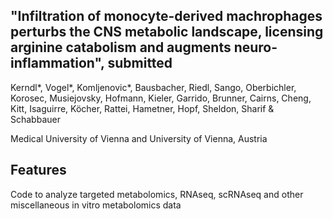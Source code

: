 ## "Infiltration of monocyte-derived machrophages perturbs the CNS metabolic landscape, licensing arginine catabolism and augments neuro-inflammation", submitted

Kerndl*, Vogel*, Komljenovic*, Bausbacher, Riedl, Sango, Oberbichler, Korosec, Musiejovsky, Hofmann, Kieler, Garrido, Brunner, Cairns, Cheng, Kitt, Isaguirre, Köcher, Rattei, Hametner, Hopf, Sheldon, Sharif & Schabbauer 

Medical University of Vienna and University of Vienna, Austria


Features
--------

Code to analyze targeted metabolomics, RNAseq, scRNAseq and other miscellaneous in vitro metabolomics data




